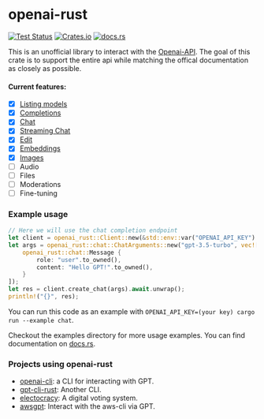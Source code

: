 # openai-rust

[![Test Status](https://github.com/LevitatingBusinessMan/openai-rust/workflows/Build/badge.svg)](https://github.com/LevitatingBusinessMan/openai-rust/actions)
[![Crates.io](https://img.shields.io/crates/v/openai-rust)](https://crates.io/crates/openai-rust)
[![docs.rs](https://img.shields.io/docsrs/openai-rust)](https://docs.rs/openai-rust/latest/openai_rust/)


This is an unofficial library to interact with the [Openai-API](https://platform.openai.com/docs/api-reference). The goal of this crate is to support the entire api while matching the offical documentation as closely as possible.

#### Current features:
- [x] [Listing models](https://platform.openai.com/docs/api-reference/models/list)
- [x] [Completions](https://platform.openai.com/docs/api-reference/completions/create)
- [x] [Chat](https://platform.openai.com/docs/api-reference/chat/create)
- [x] [Streaming Chat](https://platform.openai.com/docs/api-reference/chat/create#chat/create-stream)
- [x] [Edit](https://platform.openai.com/docs/api-reference/edits/create)
- [x] [Embeddings](https://platform.openai.com/docs/api-reference/embeddings/create)
- [x] [Images](https://platform.openai.com/docs/api-reference/images)
- [ ] Audio
- [ ] Files
- [ ] Moderations
- [ ] Fine-tuning

### Example usage
```rust ignore
// Here we will use the chat completion endpoint
let client = openai_rust::Client::new(&std::env::var("OPENAI_API_KEY").unwrap());
let args = openai_rust::chat::ChatArguments::new("gpt-3.5-turbo", vec![
    openai_rust::chat::Message {
        role: "user".to_owned(),
        content: "Hello GPT!".to_owned(),
    }
]);
let res = client.create_chat(args).await.unwrap();
println!("{}", res);
```

You can run this code as an example with `OPENAI_API_KEY=(your key) cargo run --example chat`.

Checkout the examples directory for more usage examples. You can find documentation on [docs.rs](https://docs.rs/openai-rust/latest/openai_rust/).

### Projects using openai-rust
* [openai-cli](https://github.com/LevitatingBusinessMan/openai-cli): a CLI for interacting with GPT.
* [gpt-cli-rust](https://github.com/memochou1993/gpt-cli-rust): Another CLI.
* [electocracy](https://github.com/marioloko/electocracy): A digital voting system.
* [awsgpt](https://github.com/fizlip/awsgpt): Interact with the aws-cli via GPT.
